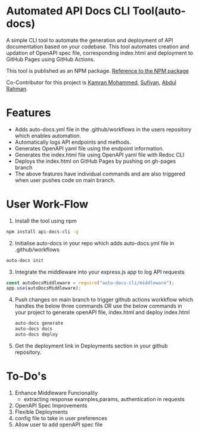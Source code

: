 ﻿# Automated API Docs CLI Tool(auto-docs)
 A simple CLI tool to automate the generation and deployment of API documentation based on your codebase. This tool automates creation and updation of OpenAPI spec file, corresponding index.html and deployment to GitHub Pages using GitHub Actions.

This tool is published as an NPM package. [Reference to the NPM package](https://www.npmjs.com/package/auto-docs-cli)

Co-Contributor for this project is [Kamran Mohammed](https://github.com/Kamran-Mohammed), [Sufiyan](https://github.com/SufiyanMohammed07), [Abdul Rahman](https://github.com/Abdulrahman479).

# Features
- Adds auto-docs.yml file in the .github/workflows in the users repository which enables automation.
- Automatically logs API endpoints and methods.
- Generates OpenAPI yaml file using the endpoint information.
- Generates the index.html file using OpenAPI yaml file with Redoc CLI
- Deploys the index.html on GitHub Pages by pushing on gh-pages branch
- The above features have individual commands and are also triggered when user pushes code on main branch.

# User Work-Flow
1. Install the tool using npm
  ```bash
  npm install api-docs-cli -g
  ```
2. Initialise auto-docs in your repo which adds auto-docs.yml file in .github/workflows
  ```bash
  auto-docs init
  ```
3. Integrate the middleware into your express.js app to log API requests
  ```javascript
  const autoDocsMiddleware = require("auto-docs-cli/middleware");
  app.use(autoDocsMiddleware);
  ```
4. Push changes on main branch to trigger github actions workkflow which handles the below three commands OR use the below commands in your project to generate openAPI file, index.html and deploy index.html

   
   ```bash
   auto-docs generate
   auto-docs docs
   auto-docs deploy
   ```
5. Get the deployment link in Deployments section in your github repository.

# To-Do's
1. Enhance Middleware Funcionality
   - extracting response examples,params, authentication in requests
2. OpenAPI Spec Improvements
3. Flexible Deployments
4. config file to take in user preferences
5. Allow user to add openAPI spec file 
  
   
